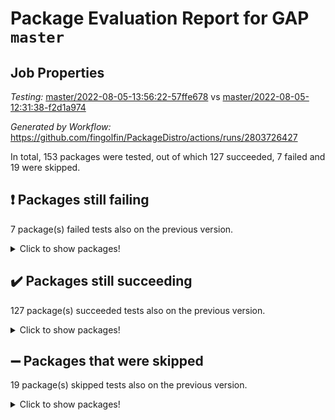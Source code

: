 # Package Evaluation Report for GAP `master`

## Job Properties

*Testing:* [master/2022-08-05-13:56:22-57ffe678](https://github.com/fingolfin/PackageDistro/blob/data/reports/master/2022-08-05-13:56:22-57ffe678) vs [master/2022-08-05-12:31:38-f2d1a974](https://github.com/fingolfin/PackageDistro/blob/data/reports/master/2022-08-05-12:31:38-f2d1a974)

*Generated by Workflow:* https://github.com/fingolfin/PackageDistro/actions/runs/2803726427

In total, 153 packages were tested, out of which 127 succeeded, 7 failed and 19 were skipped.

## :exclamation: Packages still failing

7 package(s) failed tests also on the previous version.
<details><summary>Click to show packages!</summary>

- atlasrep 2.1.3 [(failure)](https://github.com/fingolfin/PackageDistro/runs/7692046514?check_suite_focus=true)
- francy 1.2.4 [(failure)](https://github.com/fingolfin/PackageDistro/runs/7692050983?check_suite_focus=true)
- hap 1.46 [(failure)](https://github.com/fingolfin/PackageDistro/runs/7692052330?check_suite_focus=true)
- packagemanager 1.2 [(failure)](https://github.com/fingolfin/PackageDistro/runs/7692056696?check_suite_focus=true)
- recog 1.3.2 [(failure)](https://github.com/fingolfin/PackageDistro/runs/7692058366?check_suite_focus=true)
- semigroups 5.0.0 [(failure)](https://github.com/fingolfin/PackageDistro/runs/7692058863?check_suite_focus=true)
- yangbaxter 0.10.0 [(failure)](https://github.com/fingolfin/PackageDistro/runs/7692063657?check_suite_focus=true)
</details>

## :heavy_check_mark: Packages still succeeding

127 package(s) succeeded tests also on the previous version.
<details><summary>Click to show packages!</summary>

- ace 5.5 [(success)](https://github.com/fingolfin/PackageDistro/runs/7692045917?check_suite_focus=true)
- aclib 1.3.2 [(success)](https://github.com/fingolfin/PackageDistro/runs/7692046027?check_suite_focus=true)
- agt 0.2 [(success)](https://github.com/fingolfin/PackageDistro/runs/7692046136?check_suite_focus=true)
- alnuth 3.2.1 [(success)](https://github.com/fingolfin/PackageDistro/runs/7692046244?check_suite_focus=true)
- anupq 3.2.6 [(success)](https://github.com/fingolfin/PackageDistro/runs/7692046384?check_suite_focus=true)
- autodoc 2022.07.10 [(success)](https://github.com/fingolfin/PackageDistro/runs/7692046612?check_suite_focus=true)
- automata 1.15 [(success)](https://github.com/fingolfin/PackageDistro/runs/7692046705?check_suite_focus=true)
- automgrp 1.3.2 [(success)](https://github.com/fingolfin/PackageDistro/runs/7692046812?check_suite_focus=true)
- autpgrp 1.11 [(success)](https://github.com/fingolfin/PackageDistro/runs/7692046940?check_suite_focus=true)
- cap 2022.06-05 [(success)](https://github.com/fingolfin/PackageDistro/runs/7692047040?check_suite_focus=true)
- caratinterface 2.3.4 [(success)](https://github.com/fingolfin/PackageDistro/runs/7692047142?check_suite_focus=true)
- cddinterface 2020.06.24 [(success)](https://github.com/fingolfin/PackageDistro/runs/7692047261?check_suite_focus=true)
- circle 1.6.5 [(success)](https://github.com/fingolfin/PackageDistro/runs/7692047356?check_suite_focus=true)
- classicpres 1.22 [(success)](https://github.com/fingolfin/PackageDistro/runs/7692047486?check_suite_focus=true)
- cohomolo 1.6.10 [(success)](https://github.com/fingolfin/PackageDistro/runs/7692047621?check_suite_focus=true)
- congruence 1.2.4 [(success)](https://github.com/fingolfin/PackageDistro/runs/7692047724?check_suite_focus=true)
- corelg 1.56 [(success)](https://github.com/fingolfin/PackageDistro/runs/7692047822?check_suite_focus=true)
- crime 1.6 [(success)](https://github.com/fingolfin/PackageDistro/runs/7692047911?check_suite_focus=true)
- crisp 1.4.5 [(success)](https://github.com/fingolfin/PackageDistro/runs/7692048034?check_suite_focus=true)
- crypting 0.10 [(success)](https://github.com/fingolfin/PackageDistro/runs/7692048141?check_suite_focus=true)
- cryst 4.1.25 [(success)](https://github.com/fingolfin/PackageDistro/runs/7692048252?check_suite_focus=true)
- crystcat 1.1.10 [(success)](https://github.com/fingolfin/PackageDistro/runs/7692048350?check_suite_focus=true)
- ctbllib 1.3.4 [(success)](https://github.com/fingolfin/PackageDistro/runs/7692048444?check_suite_focus=true)
- cubefree 1.19 [(success)](https://github.com/fingolfin/PackageDistro/runs/7692048559?check_suite_focus=true)
- curlinterface 2.2.2 [(success)](https://github.com/fingolfin/PackageDistro/runs/7692048645?check_suite_focus=true)
- cvec 2.7.5 [(success)](https://github.com/fingolfin/PackageDistro/runs/7692048734?check_suite_focus=true)
- datastructures 0.2.7 [(success)](https://github.com/fingolfin/PackageDistro/runs/7692048827?check_suite_focus=true)
- deepthought 1.0.5 [(success)](https://github.com/fingolfin/PackageDistro/runs/7692048921?check_suite_focus=true)
- design 1.7 [(success)](https://github.com/fingolfin/PackageDistro/runs/7692048993?check_suite_focus=true)
- difsets 2.3.1 [(success)](https://github.com/fingolfin/PackageDistro/runs/7692049073?check_suite_focus=true)
- digraphs 1.5.3 [(success)](https://github.com/fingolfin/PackageDistro/runs/7692049199?check_suite_focus=true)
- edim 1.3.5 [(success)](https://github.com/fingolfin/PackageDistro/runs/7692049359?check_suite_focus=true)
- example 4.3.2 [(success)](https://github.com/fingolfin/PackageDistro/runs/7692049561?check_suite_focus=true)
- factint 1.6.3 [(success)](https://github.com/fingolfin/PackageDistro/runs/7692049704?check_suite_focus=true)
- ferret 1.0.8 [(success)](https://github.com/fingolfin/PackageDistro/runs/7692049876?check_suite_focus=true)
- fga 1.4.0 [(success)](https://github.com/fingolfin/PackageDistro/runs/7692050069?check_suite_focus=true)
- fining 1.5 [(success)](https://github.com/fingolfin/PackageDistro/runs/7692050277?check_suite_focus=true)
- float 1.0.3 [(success)](https://github.com/fingolfin/PackageDistro/runs/7692050430?check_suite_focus=true)
- format 1.4.3 [(success)](https://github.com/fingolfin/PackageDistro/runs/7692050547?check_suite_focus=true)
- forms 1.2.8 [(success)](https://github.com/fingolfin/PackageDistro/runs/7692050674?check_suite_focus=true)
- fplsa 1.2.5 [(success)](https://github.com/fingolfin/PackageDistro/runs/7692050784?check_suite_focus=true)
- fr 2.4.9 [(success)](https://github.com/fingolfin/PackageDistro/runs/7692050871?check_suite_focus=true)
- fwtree 1.3 [(success)](https://github.com/fingolfin/PackageDistro/runs/7692051084?check_suite_focus=true)
- gbnp 1.0.5 [(success)](https://github.com/fingolfin/PackageDistro/runs/7692051228?check_suite_focus=true)
- generalizedmorphismsforcap 2022.05-01 [(success)](https://github.com/fingolfin/PackageDistro/runs/7692051332?check_suite_focus=true)
- genss 1.6.7 [(success)](https://github.com/fingolfin/PackageDistro/runs/7692051503?check_suite_focus=true)
- gradedringforhomalg 2022.07-01 [(success)](https://github.com/fingolfin/PackageDistro/runs/7692051625?check_suite_focus=true)
- grape 4.8.5 [(success)](https://github.com/fingolfin/PackageDistro/runs/7692051747?check_suite_focus=true)
- groupoids 1.69 [(success)](https://github.com/fingolfin/PackageDistro/runs/7692051846?check_suite_focus=true)
- grpconst 2.6.2 [(success)](https://github.com/fingolfin/PackageDistro/runs/7692051957?check_suite_focus=true)
- guarana 0.96.3 [(success)](https://github.com/fingolfin/PackageDistro/runs/7692052094?check_suite_focus=true)
- guava 3.16 [(success)](https://github.com/fingolfin/PackageDistro/runs/7692052235?check_suite_focus=true)
- hapcryst 0.1.15 [(success)](https://github.com/fingolfin/PackageDistro/runs/7692052418?check_suite_focus=true)
- hecke 1.5.3 [(success)](https://github.com/fingolfin/PackageDistro/runs/7692052526?check_suite_focus=true)
- help 3.5 [(success)](https://github.com/fingolfin/PackageDistro/runs/7692052609?check_suite_focus=true)
- idrel 2.44 [(success)](https://github.com/fingolfin/PackageDistro/runs/7692052678?check_suite_focus=true)
- images 1.3.1 [(success)](https://github.com/fingolfin/PackageDistro/runs/7692052770?check_suite_focus=true)
- intpic 0.3.0 [(success)](https://github.com/fingolfin/PackageDistro/runs/7692052857?check_suite_focus=true)
- io 4.7.2 [(success)](https://github.com/fingolfin/PackageDistro/runs/7692052947?check_suite_focus=true)
- irredsol 1.4.3 [(success)](https://github.com/fingolfin/PackageDistro/runs/7692053117?check_suite_focus=true)
- json 2.1.0 [(success)](https://github.com/fingolfin/PackageDistro/runs/7692053311?check_suite_focus=true)
- jupyterkernel 1.4.1 [(success)](https://github.com/fingolfin/PackageDistro/runs/7692053421?check_suite_focus=true)
- jupyterviz 1.5.1 [(success)](https://github.com/fingolfin/PackageDistro/runs/7692053513?check_suite_focus=true)
- kan 1.34 [(success)](https://github.com/fingolfin/PackageDistro/runs/7692053597?check_suite_focus=true)
- kbmag 1.5.9 [(success)](https://github.com/fingolfin/PackageDistro/runs/7692053675?check_suite_focus=true)
- laguna 3.9.5 [(success)](https://github.com/fingolfin/PackageDistro/runs/7692053778?check_suite_focus=true)
- liealgdb 2.2.1 [(success)](https://github.com/fingolfin/PackageDistro/runs/7692053880?check_suite_focus=true)
- liepring 2.7 [(success)](https://github.com/fingolfin/PackageDistro/runs/7692053975?check_suite_focus=true)
- liering 2.4.2 [(success)](https://github.com/fingolfin/PackageDistro/runs/7692054075?check_suite_focus=true)
- linearalgebraforcap 2022.06-03 [(success)](https://github.com/fingolfin/PackageDistro/runs/7692054177?check_suite_focus=true)
- loops 3.4.2 [(success)](https://github.com/fingolfin/PackageDistro/runs/7692054270?check_suite_focus=true)
- lpres 1.0.3 [(success)](https://github.com/fingolfin/PackageDistro/runs/7692054380?check_suite_focus=true)
- majoranaalgebras 1.4 [(success)](https://github.com/fingolfin/PackageDistro/runs/7692054480?check_suite_focus=true)
- mapclass 1.4.5 [(success)](https://github.com/fingolfin/PackageDistro/runs/7692054569?check_suite_focus=true)
- matgrp 0.64 [(success)](https://github.com/fingolfin/PackageDistro/runs/7692054661?check_suite_focus=true)
- modisom 2.5.2 [(success)](https://github.com/fingolfin/PackageDistro/runs/7692054762?check_suite_focus=true)
- modulepresentationsforcap 2022.05-03 [(success)](https://github.com/fingolfin/PackageDistro/runs/7692054872?check_suite_focus=true)
- monoidalcategories 2022.06-07 [(success)](https://github.com/fingolfin/PackageDistro/runs/7692055011?check_suite_focus=true)
- nconvex 2020.11-04 [(success)](https://github.com/fingolfin/PackageDistro/runs/7692055148?check_suite_focus=true)
- nilmat 1.4.2 [(success)](https://github.com/fingolfin/PackageDistro/runs/7692055271?check_suite_focus=true)
- nock 1.5 [(success)](https://github.com/fingolfin/PackageDistro/runs/7692055406?check_suite_focus=true)
- normalizinterface 1.3.3 [(success)](https://github.com/fingolfin/PackageDistro/runs/7692055522?check_suite_focus=true)
- nq 2.5.8 [(success)](https://github.com/fingolfin/PackageDistro/runs/7692055655?check_suite_focus=true)
- numericalsgps 1.3.1 [(success)](https://github.com/fingolfin/PackageDistro/runs/7692055767?check_suite_focus=true)
- openmath 11.5.1 [(success)](https://github.com/fingolfin/PackageDistro/runs/7692055881?check_suite_focus=true)
- orb 4.8.5 [(success)](https://github.com/fingolfin/PackageDistro/runs/7692056599?check_suite_focus=true)
- patternclass 2.4.2 [(success)](https://github.com/fingolfin/PackageDistro/runs/7692056819?check_suite_focus=true)
- permut 2.0.4 [(success)](https://github.com/fingolfin/PackageDistro/runs/7692056920?check_suite_focus=true)
- polenta 1.3.10 [(success)](https://github.com/fingolfin/PackageDistro/runs/7692057014?check_suite_focus=true)
- polymaking 0.8.6 [(success)](https://github.com/fingolfin/PackageDistro/runs/7692057126?check_suite_focus=true)
- primgrp 3.4.2 [(success)](https://github.com/fingolfin/PackageDistro/runs/7692057207?check_suite_focus=true)
- profiling 2.5.0 [(success)](https://github.com/fingolfin/PackageDistro/runs/7692057712?check_suite_focus=true)
- qpa 1.34 [(success)](https://github.com/fingolfin/PackageDistro/runs/7692057827?check_suite_focus=true)
- quagroup 1.8.3 [(success)](https://github.com/fingolfin/PackageDistro/runs/7692057920?check_suite_focus=true)
- radiroot 2.9 [(success)](https://github.com/fingolfin/PackageDistro/runs/7692058036?check_suite_focus=true)
- rcwa 4.7.0 [(success)](https://github.com/fingolfin/PackageDistro/runs/7692058159?check_suite_focus=true)
- rds 1.8 [(success)](https://github.com/fingolfin/PackageDistro/runs/7692058278?check_suite_focus=true)
- repndecomp 1.2.1 [(success)](https://github.com/fingolfin/PackageDistro/runs/7692058446?check_suite_focus=true)
- repsn 3.1.0 [(success)](https://github.com/fingolfin/PackageDistro/runs/7692058568?check_suite_focus=true)
- resclasses 4.7.3 [(success)](https://github.com/fingolfin/PackageDistro/runs/7692058684?check_suite_focus=true)
- scscp 2.3.1 [(success)](https://github.com/fingolfin/PackageDistro/runs/7692058768?check_suite_focus=true)
- sglppow 2.2 [(success)](https://github.com/fingolfin/PackageDistro/runs/7692058982?check_suite_focus=true)
- sgpviz 0.999.5 [(success)](https://github.com/fingolfin/PackageDistro/runs/7692059095?check_suite_focus=true)
- simpcomp 2.1.14 [(success)](https://github.com/fingolfin/PackageDistro/runs/7692059842?check_suite_focus=true)
- singular 2020.12.18 [(success)](https://github.com/fingolfin/PackageDistro/runs/7692060026?check_suite_focus=true)
- sla 1.5.3 [(success)](https://github.com/fingolfin/PackageDistro/runs/7692060153?check_suite_focus=true)
- smallgrp 1.5 [(success)](https://github.com/fingolfin/PackageDistro/runs/7692060319?check_suite_focus=true)
- smallsemi 0.6.13 [(success)](https://github.com/fingolfin/PackageDistro/runs/7692061133?check_suite_focus=true)
- sonata 2.9.4 [(success)](https://github.com/fingolfin/PackageDistro/runs/7692061208?check_suite_focus=true)
- sophus 1.25 [(success)](https://github.com/fingolfin/PackageDistro/runs/7692061481?check_suite_focus=true)
- spinsym 1.5.2 [(success)](https://github.com/fingolfin/PackageDistro/runs/7692061614?check_suite_focus=true)
- symbcompcc 1.3.2 [(success)](https://github.com/fingolfin/PackageDistro/runs/7692061766?check_suite_focus=true)
- thelma 1.3 [(success)](https://github.com/fingolfin/PackageDistro/runs/7692061914?check_suite_focus=true)
- tomlib 1.2.9 [(success)](https://github.com/fingolfin/PackageDistro/runs/7692062119?check_suite_focus=true)
- toric 1.9.5 [(success)](https://github.com/fingolfin/PackageDistro/runs/7692062296?check_suite_focus=true)
- toricvarieties 2022.07.13 [(success)](https://github.com/fingolfin/PackageDistro/runs/7692062440?check_suite_focus=true)
- transgrp 3.6.3 [(success)](https://github.com/fingolfin/PackageDistro/runs/7692062588?check_suite_focus=true)
- ugaly 4.0.3 [(success)](https://github.com/fingolfin/PackageDistro/runs/7692062727?check_suite_focus=true)
- unipot 1.5 [(success)](https://github.com/fingolfin/PackageDistro/runs/7692062845?check_suite_focus=true)
- unitlib 4.1.0 [(success)](https://github.com/fingolfin/PackageDistro/runs/7692062963?check_suite_focus=true)
- utils 0.75 [(success)](https://github.com/fingolfin/PackageDistro/runs/7692063075?check_suite_focus=true)
- uuid 0.7 [(success)](https://github.com/fingolfin/PackageDistro/runs/7692063171?check_suite_focus=true)
- walrus 0.9991 [(success)](https://github.com/fingolfin/PackageDistro/runs/7692063250?check_suite_focus=true)
- wedderga 4.10.2 [(success)](https://github.com/fingolfin/PackageDistro/runs/7692063359?check_suite_focus=true)
- xmod 2.88 [(success)](https://github.com/fingolfin/PackageDistro/runs/7692063468?check_suite_focus=true)
- xmodalg 1.22 [(success)](https://github.com/fingolfin/PackageDistro/runs/7692063556?check_suite_focus=true)
- zeromqinterface 0.14 [(success)](https://github.com/fingolfin/PackageDistro/runs/7692063766?check_suite_focus=true)
</details>

## :heavy_minus_sign: Packages that were skipped

19 package(s) skipped tests also on the previous version.
<details><summary>Click to show packages!</summary>

- 4ti2interface 2022.03-01 [(skipped)](https://github.com/fingolfin/PackageDistro/runs/7691748932?check_suite_focus=true)
- browse 1.8.14 [(skipped)](https://github.com/fingolfin/PackageDistro/runs/7691748932?check_suite_focus=true)
- examplesforhomalg 2022.03-01 [(skipped)](https://github.com/fingolfin/PackageDistro/runs/7691748932?check_suite_focus=true)
- gapdoc 1.6.5 [(skipped)](https://github.com/fingolfin/PackageDistro/runs/7691748932?check_suite_focus=true)
- gauss 2022.03-01 [(skipped)](https://github.com/fingolfin/PackageDistro/runs/7691748932?check_suite_focus=true)
- gaussforhomalg 2022.03-01 [(skipped)](https://github.com/fingolfin/PackageDistro/runs/7691748932?check_suite_focus=true)
- gradedmodules 2022.03-01 [(skipped)](https://github.com/fingolfin/PackageDistro/runs/7691748932?check_suite_focus=true)
- homalg 2022.03-01 [(skipped)](https://github.com/fingolfin/PackageDistro/runs/7691748932?check_suite_focus=true)
- homalgtocas 2022.07-01 [(skipped)](https://github.com/fingolfin/PackageDistro/runs/7691748932?check_suite_focus=true)
- io_forhomalg 2022.03-01 [(skipped)](https://github.com/fingolfin/PackageDistro/runs/7691748932?check_suite_focus=true)
- itc 1.5.1 [(skipped)](https://github.com/fingolfin/PackageDistro/runs/7691748932?check_suite_focus=true)
- localizeringforhomalg 2022.03-01 [(skipped)](https://github.com/fingolfin/PackageDistro/runs/7691748932?check_suite_focus=true)
- matricesforhomalg 2022.06-01 [(skipped)](https://github.com/fingolfin/PackageDistro/runs/7691748932?check_suite_focus=true)
- modules 2022.03-01 [(skipped)](https://github.com/fingolfin/PackageDistro/runs/7691748932?check_suite_focus=true)
- polycyclic 2.16 [(skipped)](https://github.com/fingolfin/PackageDistro/runs/7691748932?check_suite_focus=true)
- ringsforhomalg 2022.07-01 [(skipped)](https://github.com/fingolfin/PackageDistro/runs/7691748932?check_suite_focus=true)
- sco 2022.03-01 [(skipped)](https://github.com/fingolfin/PackageDistro/runs/7691748932?check_suite_focus=true)
- toolsforhomalg 2022.05-01 [(skipped)](https://github.com/fingolfin/PackageDistro/runs/7691748932?check_suite_focus=true)
- xgap 4.31 [(skipped)](https://github.com/fingolfin/PackageDistro/runs/7691748932?check_suite_focus=true)
</details>

